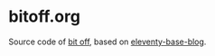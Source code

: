 # bitoff.org

Source code of [bit off](https://www.bitoff.org), based on [eleventy-base-blog](https://github.com/11ty/eleventy-base-blog).
